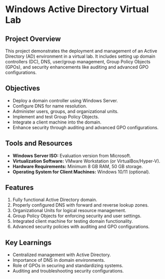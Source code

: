 # Windows Active Directory Virtual Lab

## Project Overview
This project demonstrates the deployment and management of an Active Directory (AD) environment in a virtual lab. It includes setting up domain controllers (DC), DNS, user/group management, Group Policy Objects (GPOs), and security enhancements like auditing and advanced GPO configurations.

## Objectives
- Deploy a domain controller using Windows Server.
- Configure DNS for name resolution.
- Administer users, groups, and organizational units.
- Implement and test Group Policy Objects.
- Integrate a client machine into the domain.
- Enhance security through auditing and advanced GPO configurations.

## Tools and Resources
- **Windows Server ISO:** Evaluation version from Microsoft.
- **Virtualization Software:** VMware Workstation (or VirtualBox/Hyper-V).
- **Hardware Requirements:** Minimum 8 GB RAM, 50 GB storage.
- **Operating System for Client Machines:** Windows 10/11 (optional).

## Features
1. Fully functional Active Directory domain.
2. Properly configured DNS with forward and reverse lookup zones.
3. Organizational Units for logical resource management.
4. Group Policy Objects for enforcing security and user settings.
5. Integrated client machine for testing domain functionality.
6. Advanced security policies with auditing and GPO configurations.

## Key Learnings
- Centralized management with Active Directory.
- Importance of DNS in domain environments.
- Role of GPOs in securing and standardizing systems.
- Auditing and troubleshooting security configurations.
